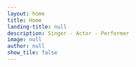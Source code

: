 ```yaml
---
layout: home
title: Home
landing-title: null
description: Singer - Actor - Performer
image: null
author: null
show_tile: false
---
```


